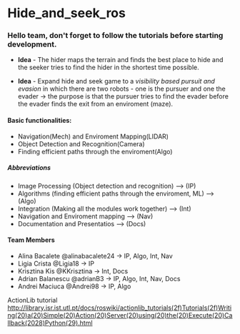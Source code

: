 # Hide_and_seek_ros

### Hello team, don't forget to follow the tutorials before starting development.

* **Idea** - The hider maps the terrain and finds the best place to hide and the seeker tries to find the hider in the shortest time possible.

* **Idea** - Expand hide and seek game to a _visibility based pursuit and evasion_ in which there are two robots - one is the pursuer and one the evader -> the purpose is that the pursuer tries to find the evader before the evader finds the exit from an enviroment (maze).

#### Basic functionalities:

* Navigation(Mech) and Enviroment Mapping(LIDAR)
* Object Detection and Recognition(Camera)
* Finding efficient paths through the enviroment(Algo)

##### Abbreviations
* Image Processing (Object detection and recognition) --> (IP)
* Algorithms (finding efficient paths through the enviroment, ML) --> (Algo)
* Integration (Making all the modules work together) --> (Int)
* Navigation and Enviroment mapping --> (Nav)
* Documentation and Presentatios --> (Docs)

#### Team Members
* Alina Bacalete @alinabacalete24 -> IP, Algo, Int, Nav
* Ligia Crista @Ligia18 -> IP
* Krisztina Kis @KKrisztina -> Int, Docs
* Adrian Balanescu @adrianB3 -> IP, Algo, Int, Nav, Docs
* Andrei Maciuca @Andrei98 -> IP, Algo

ActionLib tutorial http://library.isr.ist.utl.pt/docs/roswiki/actionlib_tutorials(2f)Tutorials(2f)Writing(20)a(20)Simple(20)Action(20)Server(20)using(20)the(20)Execute(20)Callback(2028)Python(29).html
